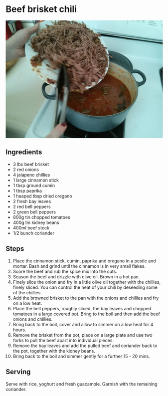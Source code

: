 Beef brisket chili
==================
![The mother of all chilis](imgs-beef-brisket-chili/main.jpg "The mother of all chilis")

Ingredients
-----------
- 3 lbs beef brisket
- 2 red onions
- 4 jalapeno chillies
- 1 large cinnamon stick
- 1 tbsp ground cumin
- 1 tbsp paprika
- 1 heaped tbsp dried oregano
- 2 fresh bay leaves
- 2 red bell peppers
- 2 green bell peppers
- 800g tin chopped tomatoes
- 400g tin kidney beans
- 400ml beef stock
- 1/2 bunch coriander

Steps
-----
1. Place the cinnamon stick, cumin, paprika and oregano in a pestle and mortar. Bash and grind until the cinnamon is in very small flakes.
2. Score the beef and rub the spice mix into the cuts.
3. Season the beef and drizzle with olive oil.  Brown in a hot pan.
4. Finely slice the onion and fry in a little olive oil together with the chillies, finely sliced.  You can control the heat of your chili by deseeding some of the chillies.
5. Add the browned brisket to the pan with the onions and chillies and fry on a low heat.
6. Place the bell peppers, roughly sliced, the bay leaves and chopped tomatoes in a large covered pot.  Bring to the boil and then add the beef onions and chillies.
7. Bring back to the boil, cover and allow to simmer on a low heat for 4 hours.
8. Remove the brisket from the pot, place on a large plate and use two forks to pull the beef apart into individual pieces.
9. Remove the bay leaves and add the pulled beef and coriander back to the pot, together with the kidney beans.
10. Bring back to the boil and simmer gently for a further 15 - 20 mins.

Serving
-------
Serve with rice, yoghurt and fresh guacamole.  Garnish with the remaining coriander.